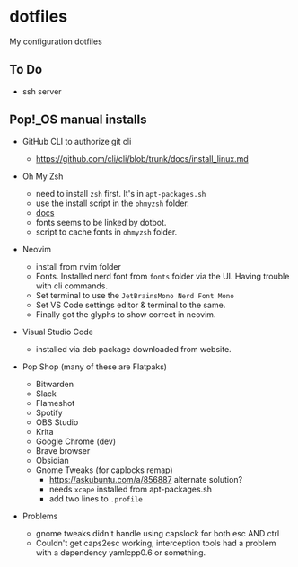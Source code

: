 # dotfiles

My configuration dotfiles

## To Do

- ssh server

## Pop!\_OS manual installs

- GitHub CLI to authorize git cli

  - https://github.com/cli/cli/blob/trunk/docs/install_linux.md

- Oh My Zsh

  - need to install `zsh` first. It's in `apt-packages.sh`
  - use the install script in the `ohmyzsh` folder.
  - [docs](https://github.com/ohmyzsh/ohmyzsh/wiki/Installing-ZSH)
  - fonts seems to be linked by dotbot.
  - script to cache fonts in `ohmyzsh` folder.

- Neovim

  - install from nvim folder
  - Fonts. Installed nerd font from `fonts` folder via the UI. Having trouble
    with cli commands.
  - Set terminal to use the `JetBrainsMono Nerd Font Mono`
  - Set VS Code settings editor & terminal to the same.
  - Finally got the glyphs to show correct in neovim.

- Visual Studio Code

  - installed via deb package downloaded from website.

- Pop Shop (many of these are Flatpaks)

  - Bitwarden
  - Slack
  - Flameshot
  - Spotify
  - OBS Studio
  - Krita
  - Google Chrome (dev)
  - Brave browser
  - Obsidian
  - Gnome Tweaks (for caplocks remap)
    - https://askubuntu.com/a/856887 alternate solution?
    - needs `xcape` installed from apt-packages.sh
    - add two lines to `.profile`

- Problems
  - gnome tweaks didn't handle using capslock for both esc AND ctrl
  - Couldn't get caps2esc working, interception tools had a problem with a
    dependency yamlcpp0.6 or something.
